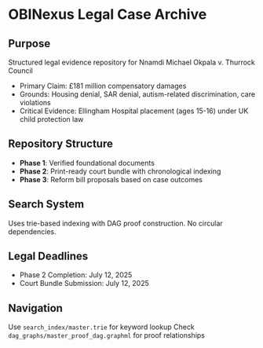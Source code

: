 # OBINexus Legal Case Archive

## Purpose
Structured legal evidence repository for Nnamdi Michael Okpala v. Thurrock Council
- Primary Claim: £181 million compensatory damages
- Grounds: Housing denial, SAR denial, autism-related discrimination, care violations
- Critical Evidence: Ellingham Hospital placement (ages 15-16) under UK child protection law

## Repository Structure
- **Phase 1**: Verified foundational documents
- **Phase 2**: Print-ready court bundle with chronological indexing
- **Phase 3**: Reform bill proposals based on case outcomes

## Search System
Uses trie-based indexing with DAG proof construction. No circular dependencies.

## Legal Deadlines
- Phase 2 Completion: July 12, 2025
- Court Bundle Submission: July 12, 2025

## Navigation
Use `search_index/master.trie` for keyword lookup
Check `dag_graphs/master_proof_dag.graphml` for proof relationships
